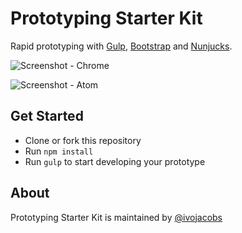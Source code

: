 # Prototyping Starter Kit
Rapid prototyping with [Gulp](http://gulpjs.com/), [Bootstrap](http://getbootstrap.com/) and [Nunjucks](https://mozilla.github.io/nunjucks/).

![Screenshot - Chrome](https://raw.githubusercontent.com/ivojacobs/prototyping-starter-kit/master/screenshot-chrome.png)

![Screenshot - Atom](https://raw.githubusercontent.com/ivojacobs/prototyping-starter-kit/master/screenshot-atom.png)

## Get Started
* Clone or fork this repository
* Run ```npm install```
* Run ```gulp``` to start developing your prototype

## About
Prototyping Starter Kit is maintained by [@ivojacobs](https://twitter.com/ivojacobs)
